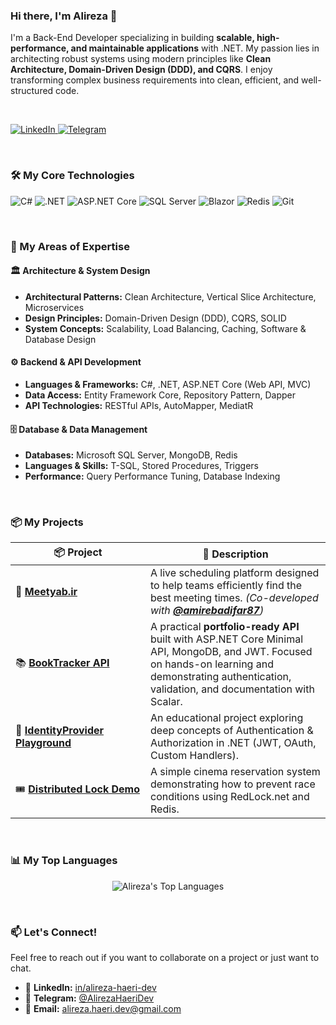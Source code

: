 ### Hi there, I'm Alireza 👋

I'm a Back-End Developer specializing in building **scalable, high-performance, and maintainable applications** with .NET. My passion lies in architecting robust systems using modern principles like **Clean Architecture, Domain-Driven Design (DDD), and CQRS**. I enjoy transforming complex business requirements into clean, efficient, and well-structured code.

<br>

<p align="left">
  <a href="https://www.linkedin.com/in/alireza-haeri-dev" target="_blank">
    <img src="https://img.shields.io/badge/LinkedIn-0A66C2?style=for-the-badge&logo=linkedin&logoColor=white" alt="LinkedIn"/>
  </a>
  <a href="https://t.me/AlirezaHaeriDev" target="_blank">
    <img src="https://img.shields.io/badge/Telegram-26A5E4?style=for-the-badge&logo=telegram&logoColor=white" alt="Telegram"/>
  </a>
</p>

<br>

### 🛠️ My Core Technologies

<p align="left">
  <img src="https://img.shields.io/badge/C%23-239120?style=for-the-badge&logo=c-sharp&logoColor=white" alt="C#"/>
  <img src="https://img.shields.io/badge/.NET-512BD4?style=for-the-badge&logo=dotnet&logoColor=white" alt=".NET"/>
  <img src="https://img.shields.io/badge/ASP.NET_Core-512BD4?style=for-the-badge&logo=dotnet&logoColor=white" alt="ASP.NET Core"/>
  <img src="https://img.shields.io/badge/SQL_Server-CC2927?style=for-the-badge&logo=microsoft-sql-server&logoColor=white" alt="SQL Server"/>
  <img src="https://img.shields.io/badge/Blazor-512BD4?style=for-the-badge&logo=blazor&logoColor=white" alt="Blazor"/>
  <img src="https://img.shields.io/badge/Redis-DC382D?style=for-the-badge&logo=redis&logoColor=white" alt="Redis"/>
  <img src="https://img.shields.io/badge/Git-F05032?style=for-the-badge&logo=git&logoColor=white" alt="Git"/>
</p>

<br>

### 🚀 My Areas of Expertise

#### 🏛️ **Architecture & System Design**
- **Architectural Patterns:** Clean Architecture, Vertical Slice Architecture, Microservices  
- **Design Principles:** Domain-Driven Design (DDD), CQRS, SOLID  
- **System Concepts:** Scalability, Load Balancing, Caching, Software & Database Design  

#### ⚙️ **Backend & API Development**
- **Languages & Frameworks:** C#, .NET, ASP.NET Core (Web API, MVC)  
- **Data Access:** Entity Framework Core, Repository Pattern, Dapper  
- **API Technologies:** RESTful APIs, AutoMapper, MediatR  

#### 🗄️ **Database & Data Management**
- **Databases:** Microsoft SQL Server, MongoDB, Redis  
- **Languages & Skills:** T-SQL, Stored Procedures, Triggers  
- **Performance:** Query Performance Tuning, Database Indexing  

<br>

### 📦 My Projects

<table>
  <thead>
    <tr>
      <th width="200px">📦 Project</th>
      <th>📝 Description</th>
    </tr>
  </thead>
  <tbody>
    <tr>
      <td>🤝 <a href="https://meetyab.ir" target="_blank"><strong>Meetyab.ir</strong></a></td>
      <td>A live scheduling platform designed to help teams efficiently find the best meeting times. <i>(Co-developed with <strong><a href="https://github.com/amirebadifar87">@amirebadifar87</a></strong>)</i></td>
    </tr>
    <tr>
      <td>📚 <a href="https://github.com/alireza-haeri/BookTracker" target="_blank"><strong>BookTracker API</strong></a></td>
      <td>A practical <strong>portfolio-ready API</strong> built with ASP.NET Core Minimal API, MongoDB, and JWT. Focused on hands-on learning and demonstrating authentication, validation, and documentation with Scalar.</td>
    </tr>
    <tr>
      <td>🔐 <a href="https://github.com/alireza-haeri/IdentityProvider" target="_blank"><strong>IdentityProvider Playground</strong></a></td>
      <td>An educational project exploring deep concepts of Authentication & Authorization in .NET (JWT, OAuth, Custom Handlers).</td>
    </tr>
    <tr>
      <td>🎟️ <a href="https://github.com/alireza-haeri/Reservation" target="_blank"><strong>Distributed Lock Demo</strong></a></td>
      <td>A simple cinema reservation system demonstrating how to prevent race conditions using RedLock.net and Redis.</td>
    </tr>
  </tbody>
</table>

<br>

### 📊 My Top Languages

<p align="center">
  <img src="https://github-readme-stats.vercel.app/api/top-langs/?username=alireza-haeri&layout=compact&langs_count=8&theme=default" alt="Alireza's Top Languages"/>
</p>

<br>

### 📫 Let's Connect!

Feel free to reach out if you want to collaborate on a project or just want to chat.

- 🔗 **LinkedIn:** [in/alireza-haeri-dev](https://www.linkedin.com/in/alireza-haeri-dev)  
- 🔗 **Telegram:** [@AlirezaHaeriDev](https://t.me/AlirezaHaeriDev)  
- 🔗 **Email:** alireza.haeri.dev@gmail.com  
